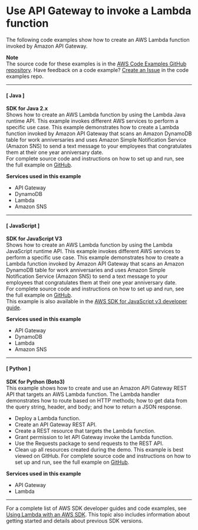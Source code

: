 # Use API Gateway to invoke a Lambda function<a name="example_cross_LambdaAPIGateway_section"></a>

The following code examples show how to create an AWS Lambda function invoked by Amazon API Gateway\.

**Note**  
The source code for these examples is in the [AWS Code Examples GitHub repository](https://github.com/awsdocs/aws-doc-sdk-examples)\. Have feedback on a code example? [Create an Issue](https://github.com/awsdocs/aws-doc-sdk-examples/issues/new/choose) in the code examples repo\. 

------
#### [ Java ]

**SDK for Java 2\.x**  
 Shows how to create an AWS Lambda function by using the Lambda Java runtime API\. This example invokes different AWS services to perform a specific use case\. This example demonstrates how to create a Lambda function invoked by Amazon API Gateway that scans an Amazon DynamoDB table for work anniversaries and uses Amazon Simple Notification Service \(Amazon SNS\) to send a text message to your employees that congratulates them at their one year anniversary date\.   
 For complete source code and instructions on how to set up and run, see the full example on [GitHub](https://github.com/awsdocs/aws-doc-sdk-examples/tree/main/javav2/usecases/creating_lambda_apigateway)\.   

**Services used in this example**
+ API Gateway
+ DynamoDB
+ Lambda
+ Amazon SNS

------
#### [ JavaScript ]

**SDK for JavaScript V3**  
 Shows how to create an AWS Lambda function by using the Lambda JavaScript runtime API\. This example invokes different AWS services to perform a specific use case\. This example demonstrates how to create a Lambda function invoked by Amazon API Gateway that scans an Amazon DynamoDB table for work anniversaries and uses Amazon Simple Notification Service \(Amazon SNS\) to send a text message to your employees that congratulates them at their one year anniversary date\.   
 For complete source code and instructions on how to set up and run, see the full example on [GitHub](https://github.com/awsdocs/aws-doc-sdk-examples/tree/main/javascriptv3/example_code/cross-services/lambda-api-gateway)\.   
This example is also available in the [AWS SDK for JavaScript v3 developer guide](https://docs.aws.amazon.com/sdk-for-javascript/v3/developer-guide/api-gateway-invoking-lambda-example.html)\.  

**Services used in this example**
+ API Gateway
+ DynamoDB
+ Lambda
+ Amazon SNS

------
#### [ Python ]

**SDK for Python \(Boto3\)**  
 This example shows how to create and use an Amazon API Gateway REST API that targets an AWS Lambda function\. The Lambda handler demonstrates how to route based on HTTP methods; how to get data from the query string, header, and body; and how to return a JSON response\.   
+ Deploy a Lambda function\.
+ Create an API Gateway REST API\.
+ Create a REST resource that targets the Lambda function\.
+ Grant permission to let API Gateway invoke the Lambda function\.
+ Use the Requests package to send requests to the REST API\.
+ Clean up all resources created during the demo\.
 This example is best viewed on GitHub\. For complete source code and instructions on how to set up and run, see the full example on [GitHub](https://github.com/awsdocs/aws-doc-sdk-examples/tree/main/python/example_code/lambda#readme)\.   

**Services used in this example**
+ API Gateway
+ Lambda

------

For a complete list of AWS SDK developer guides and code examples, see [Using Lambda with an AWS SDK](sdk-general-information-section.md)\. This topic also includes information about getting started and details about previous SDK versions\.